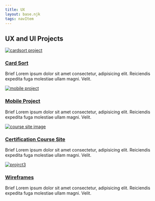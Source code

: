 ```yaml
---
title: UX
layout: base.njk
tags: navItem
---
```

<main class="uiux cards">
    <h2 class="cards_header">UX and UI Projects</h2>
    <div class="pjcard">
      <div class="card_img"><a href="/cardsort"><img src="/images/hugo-rocha-qFpnvZ_j9HU-unsplash.jpg" alt="cardsort project"></a></div>
      <div class="card_text">
        <h3><a href="/cardsort">Card Sort</a></h3>
        <p>Brief Lorem ipsum dolor sit amet consectetur, adipisicing elit. Reiciendis expedita fuga molestiae ullam
          magni. Velit.
        <p>
      </div>
    </div>
    <div class="pjcard">
      <div class="card_img"><a href="/mobile"><img src="/images/alvaro-reyes-qWwpHwip31M-unsplash.jpg" alt="mobile project"></a></div>
      <div class="card_text">
        <h3><a href="/mobile">Mobile Project</a></h3>
        <p>Brief Lorem ipsum dolor sit amet consectetur, adipisicing elit. Reiciendis expedita fuga molestiae ullam
          magni. Velit.
        <p>
      </div>
    </div>
    <div class="pjcard">
      <div class="card_img"><a href="/course"><img src="/images/eftakher-alam-i1VQZsU86ok-unsplash.jpg" alt="course site image"></a></div>
      <div class="card_text">
        <h3><a href="/course">Certification Course Site </a></h3>
        <p>Brief Lorem ipsum dolor sit amet consectetur, adipisicing elit. Reiciendis expedita fuga molestiae ullam
          magni. Velit.
        <p>
      </div>
    </div>
    <div class="pjcard">
      <div class="card_img"><a href="/wireframes"><img src="/images/hal-gatewood-tZc3vjPCk-Q-unsplash.jpg" alt="projrct3"></a></div>
      <div class="card_text">
        <h3><a href="/wireframes">Wireframes</a></h3>
        <p>Brief Lorem ipsum dolor sit amet consectetur, adipisicing elit. Reiciendis expedita fuga molestiae ullam
          magni. Velit.
        <p>
      </div>
    </div>
    </div>
  </main>